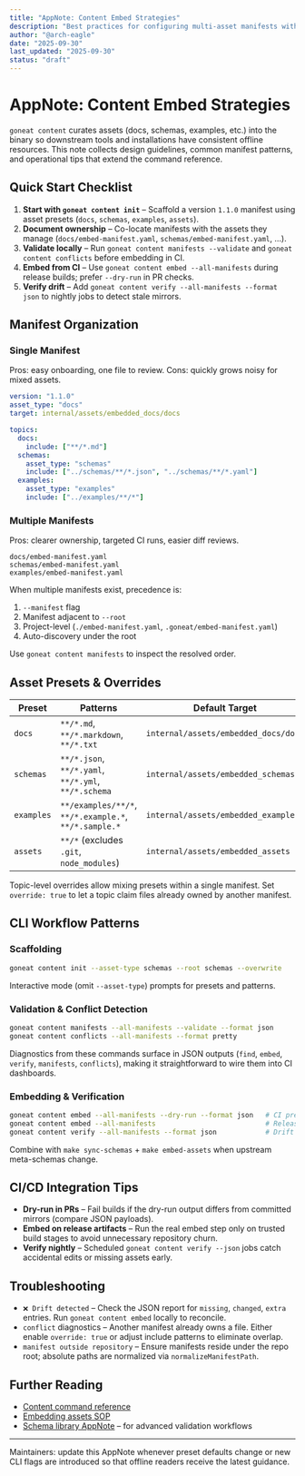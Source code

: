 ```yaml
---
title: "AppNote: Content Embed Strategies"
description: "Best practices for configuring multi-asset manifests with goneat"
author: "@arch-eagle"
date: "2025-09-30"
last_updated: "2025-09-30"
status: "draft"
---
```


# AppNote: Content Embed Strategies

`goneat content` curates assets (docs, schemas, examples, etc.) into the binary so downstream tools and installations have consistent offline resources. This note collects design guidelines, common manifest patterns, and operational tips that extend the command reference.

## Quick Start Checklist

1. **Start with `goneat content init`** – Scaffold a version `1.1.0` manifest using asset presets (`docs`, `schemas`, `examples`, `assets`).
2. **Document ownership** – Co-locate manifests with the assets they manage (`docs/embed-manifest.yaml`, `schemas/embed-manifest.yaml`, …).
3. **Validate locally** – Run `goneat content manifests --validate` and `goneat content conflicts` before embedding in CI.
4. **Embed from CI** – Use `goneat content embed --all-manifests` during release builds; prefer `--dry-run` in PR checks.
5. **Verify drift** – Add `goneat content verify --all-manifests --format json` to nightly jobs to detect stale mirrors.

## Manifest Organization

### Single Manifest

Pros: easy onboarding, one file to review. Cons: quickly grows noisy for mixed assets.

```yaml
version: "1.1.0"
asset_type: "docs"
target: internal/assets/embedded_docs/docs

topics:
  docs:
    include: ["**/*.md"]
  schemas:
    asset_type: "schemas"
    include: ["../schemas/**/*.json", "../schemas/**/*.yaml"]
  examples:
    asset_type: "examples"
    include: ["../examples/**/*"]
```

### Multiple Manifests

Pros: clearer ownership, targeted CI runs, easier diff reviews.

```
docs/embed-manifest.yaml
schemas/embed-manifest.yaml
examples/embed-manifest.yaml
```

When multiple manifests exist, precedence is:

1. `--manifest` flag
2. Manifest adjacent to `--root`
3. Project-level (`./embed-manifest.yaml`, `.goneat/embed-manifest.yaml`)
4. Auto-discovery under the root

Use `goneat content manifests` to inspect the resolved order.

## Asset Presets & Overrides

| Preset     | Patterns                                              | Default Target                       |
| ---------- | ----------------------------------------------------- | ------------------------------------ |
| `docs`     | `**/*.md`, `**/*.markdown`, `**/*.txt`                | `internal/assets/embedded_docs/docs` |
| `schemas`  | `**/*.json`, `**/*.yaml`, `**/*.yml`, `**/*.schema`   | `internal/assets/embedded_schemas`   |
| `examples` | `**/examples/**/*`, `**/*.example.*`, `**/*.sample.*` | `internal/assets/embedded_examples`  |
| `assets`   | `**/*` (excludes `.git`, `node_modules`)              | `internal/assets/embedded_assets`    |

Topic-level overrides allow mixing presets within a single manifest. Set `override: true` to let a topic claim files already owned by another manifest.

## CLI Workflow Patterns

### Scaffolding

```bash
goneat content init --asset-type schemas --root schemas --overwrite
```

Interactive mode (omit `--asset-type`) prompts for presets and patterns.

### Validation & Conflict Detection

```bash
goneat content manifests --all-manifests --validate --format json
goneat content conflicts --all-manifests --format pretty
```

Diagnostics from these commands surface in JSON outputs (`find`, `embed`, `verify`, `manifests`, `conflicts`), making it straightforward to wire them into CI dashboards.

### Embedding & Verification

```bash
goneat content embed --all-manifests --dry-run --format json   # CI preview
goneat content embed --all-manifests                           # Release build
goneat content verify --all-manifests --format json            # Drift detection
```

Combine with `make sync-schemas` + `make embed-assets` when upstream meta-schemas change.

## CI/CD Integration Tips

- **Dry-run in PRs** – Fail builds if the dry-run output differs from committed mirrors (compare JSON payloads).
- **Embed on release artifacts** – Run the real embed step only on trusted build stages to avoid unnecessary repository churn.
- **Verify nightly** – Scheduled `goneat content verify --json` jobs catch accidental edits or missing assets early.

## Troubleshooting

- `❌ Drift detected` – Check the JSON report for `missing`, `changed`, `extra` entries. Run `goneat content embed` locally to reconcile.
- `conflict` diagnostics – Another manifest already owns a file. Either enable `override: true` or adjust include patterns to eliminate overlap.
- `manifest outside repository` – Ensure manifests reside under the repo root; absolute paths are normalized via `normalizeManifestPath`.

## Further Reading

- [Content command reference](../../user-guide/commands/content.md)
- [Embedding assets SOP](../..//sop/embedding-assets-sop.md)
- [Schema library AppNote](schema.md) – for advanced validation workflows

---

Maintainers: update this AppNote whenever preset defaults change or new CLI flags are introduced so that offline readers receive the latest guidance.
